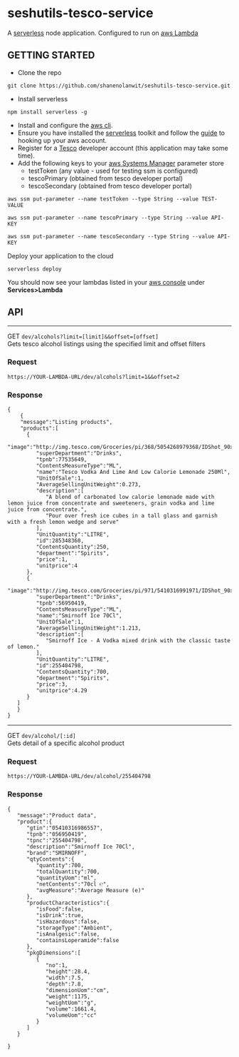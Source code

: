 # seshutils-tesco-service #

A [serverless](https://serverless.com/ "serverless") node application. Configured to run on [aws Lambda](https://aws.amazon.com/lambda/ "aws Lambda Service")

## GETTING STARTED ##
* Clone the repo
```
git clone https://github.com/shanenolanwit/seshutils-tesco-service.git
```
* Install serverless
```
npm install serverless -g
```
* Install and configure the [aws cli](https://aws.amazon.com/cli/ "aws command line interface").
* Ensure you have installed the [serverless](https://serverless.com/ "serverless") toolkit and follow the [guide](https://serverless.com/framework/docs/providers/aws/guide/credentials/ "aws - serverless") to hooking up your aws account.
* Register for a [Tesco](https://devportal.tescolabs.com/ "tesco devportal") developer account (this application may take some time).
* Add the following keys to your [aws Systems Manager](https://aws.amazon.com/systems-manager/ "AWS Systems Manager") parameter store 
    * testToken (any value - used for testing ssm is configured)
    * tescoPrimary (obtained from tesco developer portal)
    * tescoSecondary (obtained from tesco developer portal)  



```
aws ssm put-parameter --name testToken --type String --value TEST-VALUE

aws ssm put-parameter --name tescoPrimary --type String --value API-KEY

aws ssm put-parameter --name tescoSecondary --type String --value API-KEY
```

Deploy your application to the cloud
```
serverless deploy
```

You should now see your lambdas listed in your [aws console](https://aws.amazon.com/console/ "aws console") under **Services>Lambda**

## API ##
---
GET `dev/alcohols?limit=[limit]&&offset=[offset]`  
Gets tesco alcohol listings using the specified limit and offset filters
### Request ###
```
https://YOUR-LAMBDA-URL/dev/alcohols?limit=1&&offset=2
```
### Response ###
```
{
    {  
    "message":"Listing products",
    "products":[  
      {  
         "image":"http://img.tesco.com/Groceries/pi/368/5054268979368/IDShot_90x90.jpg",
         "superDepartment":"Drinks",
         "tpnb":77535649,
         "ContentsMeasureType":"ML",
         "name":"Tesco Vodka And Lime And Low Calorie Lemonade 250Ml",
         "UnitOfSale":1,
         "AverageSellingUnitWeight":0.273,
         "description":[  
            "A blend of carbonated low calorie lemonade made with lemon juice from concentrate and sweeteners, grain vodka and lime juice from concentrate.",
            "Pour over fresh ice cubes in a tall glass and garnish with a fresh lemon wedge and serve"
         ],
         "UnitQuantity":"LITRE",
         "id":285348360,
         "ContentsQuantity":250,
         "department":"Spirits",
         "price":1,
         "unitprice":4
      },
      {  
         "image":"http://img.tesco.com/Groceries/pi/971/5410316991971/IDShot_90x90.jpg",
         "superDepartment":"Drinks",
         "tpnb":56950419,
         "ContentsMeasureType":"ML",
         "name":"Smirnoff Ice 70Cl",
         "UnitOfSale":1,
         "AverageSellingUnitWeight":1.213,
         "description":[  
            "Smirnoff Ice - A Vodka mixed drink with the classic taste of lemon."
         ],
         "UnitQuantity":"LITRE",
         "id":255404798,
         "ContentsQuantity":700,
         "department":"Spirits",
         "price":3,
         "unitprice":4.29
      }
   ]
   }
}
```
---
GET `dev/alcohol/[:id]`  
Gets detail of a specific alcohol product
### Request ###
```
https://YOUR-LAMBDA-URL/dev/alcohol/255404798
```
### Response ###
```
{  
   "message":"Product data",
   "product":{  
      "gtin":"05410316986557",
      "tpnb":"056950419",
      "tpnc":"255404798",
      "description":"Smirnoff Ice 70Cl",
      "brand":"SMIRNOFF",
      "qtyContents":{  
         "quantity":700,
         "totalQuantity":700,
         "quantityUom":"ml",
         "netContents":"70cl ℮",
         "avgMeasure":"Average Measure (e)"
      },
      "productCharacteristics":{  
         "isFood":false,
         "isDrink":true,
         "isHazardous":false,
         "storageType":"Ambient",
         "isAnalgesic":false,
         "containsLoperamide":false
      },
      "pkgDimensions":[  
         {  
            "no":1,
            "height":28.4,
            "width":7.5,
            "depth":7.8,
            "dimensionUom":"cm",
            "weight":1175,
            "weightUom":"g",
            "volume":1661.4,
            "volumeUom":"cc"
         }
      ]
   }
   
}
```